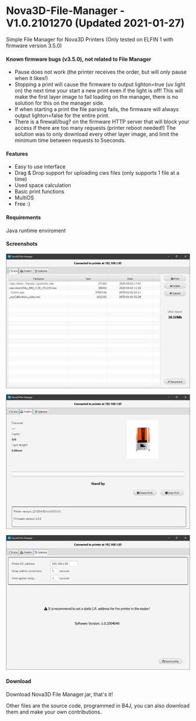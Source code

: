 # Nova3D-File-Manager - V1.0.2101270 (Updated 2021-01-27)
Simple File Manager for Nova3D Printers (Only tested on ELFIN 1 with firmware version 3.5.0)

#### Known firmware bugs (v3.5.0), not related to File Manager
- Pause does not work (the printer receives the order, but will only pause when it likes!)
- Stopping a print will cause the firmware to output lighton=true (uv light on) the next time your start a new print even if the light is off!
  This will make the first layer image to fail loading on the manager, there is no solution for this on the manager side.
- If when starting a print the file parsing fails, the firmware will always output lighton=false for the entire print.
- There is a firewall/bug? on the firmware HTTP server that will block your access if there are too many requests (printer reboot needed!)
  The solution was to only download every other layer image, and limit the minimum time between requests to 5seconds.

#### Features
- Easy to use interface
- Drag & Drop support for uploading cws files (only supports 1 file at a time)
- Used space calculation
- Basic print functions
- MultiOS
- Free :)

#### Requirements
Java runtime enviroment

#### Screenshots

![preform_diagnostics_mode](https://raw.githubusercontent.com/Nume1977/Nova3D-File-Manager/master/imgs/image.png)

![preform_diagnostics_mode](https://raw.githubusercontent.com/Nume1977/Nova3D-File-Manager/master/imgs/image1.png)

![preform_diagnostics_mode](https://raw.githubusercontent.com/Nume1977/Nova3D-File-Manager/master/imgs/image2.png)

#### Download

Download Nova3D File Manager.jar, that's it!

Other files are the source code, programmed in B4J, you can also download them and make your own contributions.
